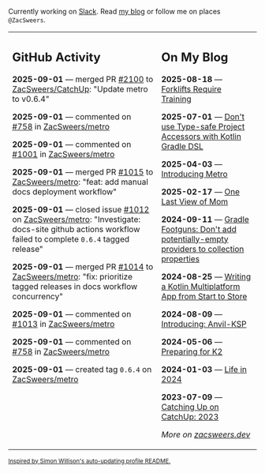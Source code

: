 Currently working on [Slack](https://slack.com/). Read [my blog](https://zacsweers.dev/) or follow me on places `@ZacSweers`.

<table><tr><td valign="top" width="60%">

## GitHub Activity
<!-- githubActivity starts -->
**2025-09-01** — merged PR [#2100](https://github.com/ZacSweers/CatchUp/pull/2100) to [ZacSweers/CatchUp](https://github.com/ZacSweers/CatchUp): "Update metro to v0.6.4"

**2025-09-01** — commented on [#758](https://github.com/ZacSweers/metro/pull/758#issuecomment-3242980255) in [ZacSweers/metro](https://github.com/ZacSweers/metro)

**2025-09-01** — commented on [#1001](https://github.com/ZacSweers/metro/issues/1001#issuecomment-3242851825) in [ZacSweers/metro](https://github.com/ZacSweers/metro)

**2025-09-01** — merged PR [#1015](https://github.com/ZacSweers/metro/pull/1015) to [ZacSweers/metro](https://github.com/ZacSweers/metro): "feat: add manual docs deployment workflow"

**2025-09-01** — closed issue [#1012](https://github.com/ZacSweers/metro/issues/1012) on [ZacSweers/metro](https://github.com/ZacSweers/metro): "Investigate: docs-site github actions workflow failed to complete `0.6.4` tagged release"

**2025-09-01** — merged PR [#1014](https://github.com/ZacSweers/metro/pull/1014) to [ZacSweers/metro](https://github.com/ZacSweers/metro): "fix: prioritize tagged releases in docs workflow concurrency"

**2025-09-01** — commented on [#1013](https://github.com/ZacSweers/metro/issues/1013#issuecomment-3242407046) in [ZacSweers/metro](https://github.com/ZacSweers/metro)

**2025-09-01** — commented on [#758](https://github.com/ZacSweers/metro/pull/758#issuecomment-3240973534) in [ZacSweers/metro](https://github.com/ZacSweers/metro)

**2025-09-01** — created tag `0.6.4` on [ZacSweers/metro](https://github.com/ZacSweers/metro)
<!-- githubActivity ends -->
</td><td valign="top" width="40%">

## On My Blog
<!-- blog starts -->
**2025-08-18** — [Forklifts Require Training](https://www.zacsweers.dev/forklifts-require-training/)

**2025-07-01** — [Don't use Type-safe Project Accessors with Kotlin Gradle DSL](https://www.zacsweers.dev/dont-use-type-safe-project-accessors-with-kotlin-gradle-dsl/)

**2025-04-03** — [Introducing Metro](https://www.zacsweers.dev/introducing-metro/)

**2025-02-17** — [One Last View of Mom](https://www.zacsweers.dev/one-last-view-of-mom/)

**2024-09-11** — [Gradle Footguns: Don't add potentially-empty providers to collection properties](https://www.zacsweers.dev/gradle-footgun-adding-empty-providers-to-collection-properties/)

**2024-08-25** — [Writing a Kotlin Multiplatform App from Start to Store](https://www.zacsweers.dev/writing-a-kotlin-multiplatform-app-from-start-to-store/)

**2024-08-09** — [Introducing: Anvil-KSP](https://www.zacsweers.dev/introducing-anvil-ksp/)

**2024-05-06** — [Preparing for K2](https://www.zacsweers.dev/preparing-for-k2/)

**2024-01-03** — [Life in 2024](https://www.zacsweers.dev/life-in-2024/)

**2023-07-09** — [Catching Up on CatchUp: 2023](https://www.zacsweers.dev/catching-up-on-catchup-2023/)
<!-- blog ends -->
_More on [zacsweers.dev](https://zacsweers.dev/)_
</td></tr></table>

<sub><a href="https://simonwillison.net/2020/Jul/10/self-updating-profile-readme/">Inspired by Simon Willison's auto-updating profile README.</a></sub>